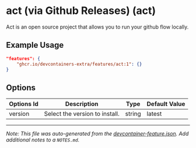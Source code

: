
# act (via Github Releases) (act)

Act is an open source project that allows you to run your github flow locally.

## Example Usage

```json
"features": {
    "ghcr.io/devcontainers-extra/features/act:1": {}
}
```

## Options

| Options Id | Description | Type | Default Value |
|-----|-----|-----|-----|
| version | Select the version to install. | string | latest |



---

_Note: This file was auto-generated from the [devcontainer-feature.json](devcontainer-feature.json).  Add additional notes to a `NOTES.md`._
